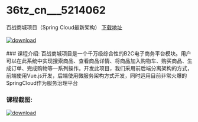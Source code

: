# 36tz_cn___5214062
百战商城项目（Spring Cloud最新架构）
[下载地址](http://www.36tz.cn/article/5214062 "下载地址")
<br/></br>[![download](http://36tz.cn/muke_img/2020_06_1-105-300x217.png "下载地址")](http://www.36tz.cn/article/5214062 "下载地址")
<br/></br>### 课程介绍:
百战商城项目是一个千万级综合性的B2C电子商务平台模块。用户可以在此系统中实现搜索商品、查看商品详情、将商品加入购物车、购买商品、生成订单、完成购物等一系列操作。开发此项目，我们采用前后端分离架构的方式，前端使用Vue.js开发，后端使用微服务架构方式开发，同时运用目前非常火爆的SpringCloud作为服务治理平台

### 课程截图:
[![download](http://36tz.cn/muke_img/2020_06_2-118.png "下载地址")](http://www.36tz.cn/article/5214062 "下载地址")
